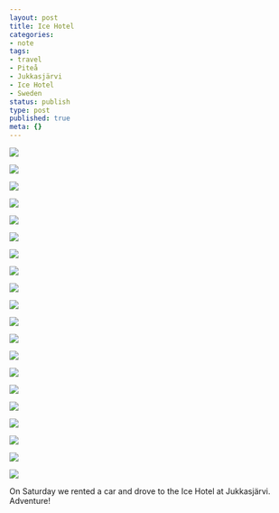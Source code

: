 ```yaml
---
layout: post
title: Ice Hotel
categories:
- note
tags:
- travel
- Piteå
- Jukkasjärvi
- Ice Hotel
- Sweden
status: publish
type: post
published: true
meta: {}
---
```


![](/squarespace_images/static_500baf96c4aa540325612fa5_500bb0b2e4b042ea6e35b13f_53aa33d3e4b0bd338a6edf45_1403663353004_IMG_6773.jpg_)
  

  
   
![](/squarespace_images/static_500baf96c4aa540325612fa5_500bb0b2e4b042ea6e35b13f_53aa33e0e4b06be286bff16b_1403663341542_IMG_6791.jpg_)
  

  
   
![](/squarespace_images/static_500baf96c4aa540325612fa5_500bb0b2e4b042ea6e35b13f_53aa33e3e4b06be286bff172_1403663354499_ice+foyer.jpg_)
  

  
   
![](/squarespace_images/static_500baf96c4aa540325612fa5_500bb0b2e4b042ea6e35b13f_53aa33e9e4b06be286bff17d_1403663345076_IMG_6797.jpg_)
  

  
   
![](/squarespace_images/static_500baf96c4aa540325612fa5_500bb0b2e4b042ea6e35b13f_53aa33ede4b0688f4ac7eca1_1403663372087_IMG_6804.jpg_)
  

  
   
![](/squarespace_images/static_500baf96c4aa540325612fa5_500bb0b2e4b042ea6e35b13f_53aa33f1e4b0688f4ac7ecab_1403663353830_IMG_6806.jpg_)
  

  
   
![](/squarespace_images/static_500baf96c4aa540325612fa5_500bb0b2e4b042ea6e35b13f_53aa33f5e4b06be286bff18c_1403663366045_ice+lock.jpg_)
  

  
   
![](/squarespace_images/static_500baf96c4aa540325612fa5_500bb0b2e4b042ea6e35b13f_53aa33fae4b0688f4ac7ecb6_1403663365560_IMG_6814.jpg_)
  

  
   
![](/squarespace_images/static_500baf96c4aa540325612fa5_500bb0b2e4b042ea6e35b13f_53aa33fde4b06be286bff192_1403663362312_IMG_6817.jpg_)
  

  
   
![](/squarespace_images/static_500baf96c4aa540325612fa5_500bb0b2e4b042ea6e35b13f_53aa3402e4b06be286bff19a_1403663370732_ice+chair.jpg_)
  

  
   
![](/squarespace_images/static_500baf96c4aa540325612fa5_500bb0b2e4b042ea6e35b13f_53aa340ce4b0688f4ac7ecc9_1403663394690_ice%28d%29+river+plant.jpg_)
  

  
   
![](/squarespace_images/static_500baf96c4aa540325612fa5_500bb0b2e4b042ea6e35b13f_53aa340ee4b035d2f5917843_1403663386490_IMG_6826.jpg_)
  

  
   
![](/squarespace_images/static_500baf96c4aa540325612fa5_500bb0b2e4b042ea6e35b13f_53aa3424e4b0688f4ac7ecdf_1403663410422_IMG_6841.jpg_)
  

  
   
![](/squarespace_images/static_500baf96c4aa540325612fa5_500bb0b2e4b042ea6e35b13f_53aa34c0e4b0ffc29c249099_1403663564188_ice+fridge+room.jpg_)
  

  
   
![](/squarespace_images/static_500baf96c4aa540325612fa5_500bb0b2e4b042ea6e35b13f_53aa34d1e4b0ffc29c2490b3_1403663580684_IMG_6846.jpg_)
  

  
   
![](/squarespace_images/static_500baf96c4aa540325612fa5_500bb0b2e4b042ea6e35b13f_53aa34d8e4b000cf7841b628_1403663621109_ice+columns.jpg_)
  

  
   
![](/squarespace_images/static_500baf96c4aa540325612fa5_500bb0b2e4b042ea6e35b13f_53aa34e4e4b0ffc29c2490d5_1403663617037_ice+sphere.jpg_)
  

  
   
![](/squarespace_images/static_500baf96c4aa540325612fa5_500bb0b2e4b042ea6e35b13f_53aa34fbe4b0bd338a6ee154_1403663615699_IMG_6872.jpg_)
  

  
   
![](/squarespace_images/static_500baf96c4aa540325612fa5_500bb0b2e4b042ea6e35b13f_53aa350de4b0bd338a6ee17b_1403663639547_IMG_6882.jpg_)
  

  
   
![](/squarespace_images/static_500baf96c4aa540325612fa5_500bb0b2e4b042ea6e35b13f_53aa3521e4b0bd338a6ee1a7_1403663670374_ice+hotel.jpg_)

On Saturday we rented a car and drove to the Ice Hotel at Jukkasjärvi. Adventure!
